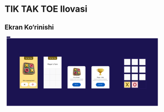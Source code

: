 # TIK TAK TOE Ilovasi



## Ekran Ko‘rinishi

![TODO Ilova ekrani](https://github.com/raxim12/TIKTAKTOE/blob/main/Tic%20Tac%20Toe.png) 
